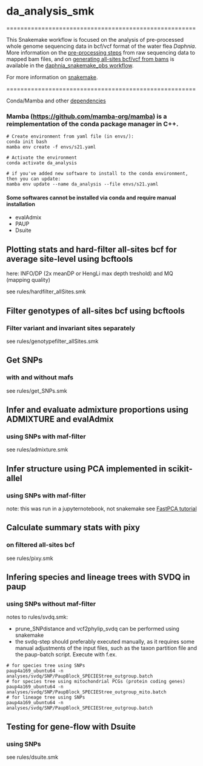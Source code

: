 # da_analysis_smk

======================================================

This Snakemake workflow is focused on the analysis of pre-processed whole genome sequencing data in bcf/vcf format of the water flea *Daphnia*.
More information on the [pre-processing steps](https://github.com/tholtzem/daphnia_snakemake_pbs/blob/main/rules/hts.smk) from raw sequencing data to mapped bam files, and on [generating all-sites bcf/vcf from bams](https://github.com/tholtzem/daphnia_snakemake_pbs/blob/main/rules/bcftools.smk) is available in the [daphnia_snakemake_pbs workflow](https://github.com/tholtzem/daphnia_snakemake_pbs).

For more information on [snakemake](https://snakemake.readthedocs.io/en/stable/tutorial/tutorial.html). 


======================================================

Conda/Mamba and other [dependencies](github)

### Mamba (https://github.com/mamba-org/mamba) is a reimplementation of the conda package manager in C++.

```
# Create environment from yaml file (in envs/):
conda init bash
mamba env create -f envs/s21.yaml

# Activate the environment
conda activate da_analysis

# if you've added new software to install to the conda environment, then you can update:
mamba env update --name da_analysis --file envs/s21.yaml

```

#### Some softwares cannot be installed via conda and require manual installation 

* evalAdmix
* PAUP
* Dsuite 

## Plotting stats and hard-filter all-sites bcf for average site-level using bcftools
here: INFO/DP (2x meanDP or HengLi max depth treshold) and MQ (mapping quality)

see rules/hardfilter_allSites.smk

## Filter genotypes of all-sites bcf using bcftools
### Filter variant and invariant sites separately
see rules/genotypefilter_allSites.smk


## Get SNPs
### with and without mafs
see rules/get_SNPs.smk

## Infer and evaluate admixture proportions using ADMIXTURE and evalAdmix
### using SNPs with maf-filter
see rules/admixture.smk

## Infer structure using PCA implemented in scikit-allel
### using SNPs with maf-filter
note: this was run in a jupyternotebook, not snakemake
see [FastPCA tutorial](http://alimanfoo.github.io/2015/09/28/fast-pca.html)

## Calculate summary stats with pixy
### on filtered all-sites bcf
see rules/pixy.smk

## Infering species and lineage trees with SVDQ in paup
### using SNPs without maf-filter
notes to rules/svdq.smk:
* prune_SNPdistance and vcf2phylip_svdq can be performed using snakemake
* the svdq-step should preferably executed manually, as it requires some manual adjustments of the input files, such as the taxon partition file and the paup-batch script.
Execute with f.ex.

```
# for species tree using SNPs
paup4a169_ubuntu64 -n analyses/svdq/SNP/PaupBlock_SPECIEStree_outgroup.batch
# for species tree using mitochondrial PCGs (protein coding genes)
paup4a169_ubuntu64 -n analyses/svdq/SNP/PaupBlock_SPECIEStree_outgroup_mito.batch
# for lineage tree using SNPs
paup4a169_ubuntu64 -n analyses/svdq/SNP/PaupBlock_SPECIEStree_outgroup.batch

```


## Testing for gene-flow with Dsuite
### using SNPs
see rules/dsuite.smk
